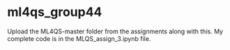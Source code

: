 # ml4qs_group44

Upload the ML4QS-master folder from the assignments along with this. 
My complete code is in the MLQS_assign_3.ipynb file.
